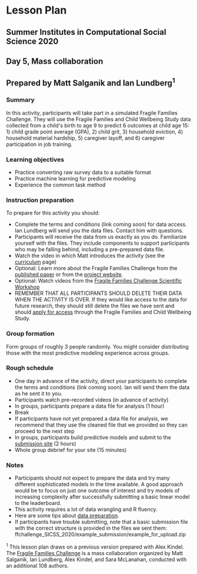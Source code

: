 # Lesson Plan
## Summer Institutes in Computational Social Science 2020
## Day 5, Mass collaboration
## Prepared by Matt Salganik and Ian Lundberg<sup>1</sup>

### Summary

In this activity, participants will take part in a simulated Fragile Families Challenge.  They will use the Fragile Families and Child Wellbeing Study data collected from a child's birth to age 9 to predict 6 outcomes at child age 15: 1) child grade point average (GPA), 2) child grit, 3) household eviction, 4) household material hardship, 5) caregiver layoff, and 6) caregiver participation in job training.

### Learning objectives

- Practice converting raw survey data to a suitable format
- Practice machine learning for predictive modeling
- Experience the common task method

### Instruction preparation

To prepare for this activity you should:

- Complete the terms and conditions (link coming soon) for data access. Ian Lundberg will send you the data files. Contact him with questions.
- Participants will receive the data from us exactly as you do. Familiarize yourself with the files. They include components to support participants who may be falling behind, including a pre-prepared data file.
- Watch the video in which Matt introduces the activity (see the [curriculum](https://compsocialscience.github.io/summer-institute/curriculum) page)
- Optional: Learn more about the Fragile Families Challenge from the [published paper](https://doi.org/10.1073/pnas.1915006117) or from the [project website](http://www.fragilefamilieschallenge.org/).
- Optional: Watch videos from the [Fragile Families Challenge Scientific Workshop](https://www.youtube.com/channel/UCjluzrRT8fqXCx3qHjQAb5A)
- REMEMBER THAT ALL PARTICIPANTS SHOULD DELETE THEIR DATA WHEN THE ACTIVITY IS OVER. If they would like access to the data for future research, they should still delete the files we have sent and should [apply for access](https://fragilefamilies.princeton.edu/documentation) through the Fragile Families and Child Wellbeing Study.

### Group formation

Form groups of roughly 3 people randomly. You might consider distributing those with the most predictive modeling experience across groups.

### Rough schedule

- One day in advance of the activity, direct your participants to complete the terms and conditions (link coming soon). Ian will send them the data as he sent it to you.
- Participants watch pre-recorded videos (in advance of activity)
- In groups, participants prepare a data file for analysis (1 hour)
- Break
- If participants have not yet prepared a data file for analysis, we recommend that they use the cleaned file that we provided so they can proceed to the next step
- In groups, participants build predictive models and submit to the [submission site](https://codalab.fragilefamilieschallenge.org/competitions/28) (2 hours)
- Whole group debrief for your site (15 minutes)


### Notes

- Participants should not expect to prepare the data and try many different sophisticated models in the time available. A good approach would be to focus on just one outcome of interest and try models of increasing complexity after successfully submitting a basic linear model to the leaderboard.
- This activity requires a lot of data wrangling and R fluency.
- Here are some tips about [data preparation](https://github.com/compsocialscience/summer-institute/blob/master/2020/materials/day5-mass-collaboration/activity/SICSS_FFC_datacleaning_tips.pdf).
- If participants have trouble submitting, note that a basic submission file with the correct structure is provided in the files we sent them: ffchallenge_SICSS_2020/example_submission/example_for_upload.zip


<sup>1</sup> This lesson plan draws on a previous version prepared with Alex Kindel. The [Fragile Families Challenge](https://doi.org/10.1073/pnas.1915006117) is a mass collaboration organized by Matt Salganik, Ian Lundberg, Alex Kindel, and Sara McLanahan, conducted with an additional 108 authors.

